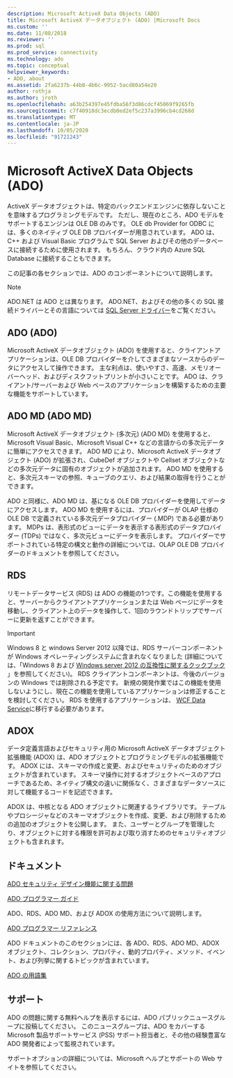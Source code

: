 ```yaml
---
description: Microsoft ActiveX Data Objects (ADO)
title: Microsoft ActiveX データオブジェクト (ADO) |Microsoft Docs
ms.custom: ''
ms.date: 11/08/2018
ms.reviewer: ''
ms.prod: sql
ms.prod_service: connectivity
ms.technology: ado
ms.topic: conceptual
helpviewer_keywords:
- ADO, about
ms.assetid: 2fa6237b-44b8-4b6c-9952-5acd80a54e20
author: rothja
ms.author: jroth
ms.openlocfilehash: a63b254397e45fdba56f3d86cdcf45069f9265fb
ms.sourcegitcommit: c7f40918dc3ecdb0ed2ef5c237a3996cb4cd268d
ms.translationtype: MT
ms.contentlocale: ja-JP
ms.lasthandoff: 10/05/2020
ms.locfileid: "91721243"
---
```

# <a name="microsoft-activex-data-objects-ado"></a>Microsoft ActiveX Data Objects (ADO)

ActiveX データオブジェクトは、特定のバックエンドエンジンに依存しないことを意味するプログラミングモデルです。 ただし、現在のところ、ADO モデルをサポートするエンジンは OLE DB のみです。 OLE db Provider for ODBC には、多くのネイティブ OLE DB プロバイダーが用意されています。 ADO は、C++ および Visual Basic プログラムで SQL Server およびその他のデータベースに接続するために使用されます。 もちろん、クラウド内の Azure SQL Database に接続することもできます。

この記事の各セクションでは、ADO のコンポーネントについて説明します。

> [!NOTE]
> ADO.NET は ADO とは異なります。 ADO.NET、およびその他の多くの SQL 接続ドライバーとその言語については [SQL Server ドライバー](../connect/sql-connection-libraries.md)をご覧ください。

  
## <a name="ado"></a>ADO (ADO)  
 Microsoft ActiveX データオブジェクト (ADO) を使用すると、クライアントアプリケーションは、OLE DB プロバイダーを介してさまざまなソースからのデータにアクセスして操作できます。 主な利点は、使いやすさ、高速、メモリオーバーヘッド、およびディスクフットプリントが小さいことです。 ADO は、クライアント/サーバーおよび Web ベースのアプリケーションを構築するための主要な機能をサポートしています。  
  
## <a name="ado-md"></a>ADO MD (ADO MD)  
 Microsoft ActiveX データオブジェクト (多次元) (ADO MD) を使用すると、Microsoft Visual Basic、Microsoft Visual C++ などの言語からの多次元データに簡単にアクセスできます。 ADO MD により、Microsoft ActiveX データオブジェクト (ADO) が拡張され、CubeDef オブジェクトや Cellset オブジェクトなどの多次元データに固有のオブジェクトが追加されます。 ADO MD を使用すると、多次元スキーマの参照、キューブのクエリ、および結果の取得を行うことができます。  
  
 ADO と同様に、ADO MD は、基になる OLE DB プロバイダーを使用してデータにアクセスします。 ADO MD を使用するには、プロバイダーが OLAP 仕様の OLE DB で定義されている多次元データプロバイダー (.MDP) である必要があります。 MDPs は、表形式のビューにデータを表示する表形式のデータプロバイダー (TDPs) ではなく、多次元ビューにデータを表示します。 プロバイダーでサポートされている特定の構文と動作の詳細については、OLAP OLE DB プロバイダーのドキュメントを参照してください。  
  
## <a name="rds"></a>RDS  
 リモートデータサービス (RDS) は ADO の機能の1つです。この機能を使用すると、サーバーからクライアントアプリケーションまたは Web ページにデータを移動し、クライアント上のデータを操作して、1回のラウンドトリップでサーバーに更新を返すことができます。  
  
> [!IMPORTANT]
>  Windows 8 と windows Server 2012 以降では、RDS サーバーコンポーネントが Windows オペレーティングシステムに含まれなくなりました (詳細については、「Windows 8 および [Windows server 2012 の互換性に関するクックブック](https://www.microsoft.com/download/details.aspx?id=27416) 」を参照してください)。 RDS クライアントコンポーネントは、今後のバージョンの Windows では削除される予定です。 新規の開発作業ではこの機能を使用しないようにし、現在この機能を使用しているアプリケーションは修正することを検討してください。 RDS を使用するアプリケーションは、  [WCF Data Service](/dotnet/framework/wcf/)に移行する必要があります。  
  
## <a name="adox"></a>ADOX  
 データ定義言語およびセキュリティ用の Microsoft ActiveX データオブジェクト拡張機能 (ADOX) は、ADO オブジェクトとプログラミングモデルの拡張機能です。 ADOX には、スキーマの作成と変更、およびセキュリティのためのオブジェクトが含まれています。 スキーマ操作に対するオブジェクトベースのアプローチであるため、ネイティブ構文の違いに関係なく、さまざまなデータソースに対して機能するコードを記述できます。  
  
 ADOX は、中核となる ADO オブジェクトに関連するライブラリです。 テーブルやプロシージャなどのスキーマオブジェクトを作成、変更、および削除するための追加のオブジェクトを公開します。 また、ユーザーとグループを管理したり、オブジェクトに対する権限を許可および取り消すためのセキュリティオブジェクトも含まれます。  
  
## <a name="documentation"></a>ドキュメント  
 [ADO セキュリティ デザイン機能に関する問題](./guide/ado-security-design-issues.md)  
  
 [ADO プログラマー ガイド](./guide/ado-programmer-s-guide.md)  
  
 ADO、RDS、ADO MD、および ADOX の使用方法について説明します。  
  
 [ADO プログラマー リファレンス](./reference/ado-programmer-s-reference.md)  
  
 ADO ドキュメントのこのセクションには、各 ADO、RDS、ADO MD、ADOX オブジェクト、コレクション、プロパティ、動的プロパティ、メソッド、イベント、および列挙に関するトピックが含まれています。  
  
 [ADO の用語集](./ado-glossary.md)  
  
## <a name="support"></a>サポート  
 ADO の問題に関する無料ヘルプを表示するには、ADO パブリックニュースグループに投稿してください。 このニュースグループは、ADO をカバーする Microsoft 製品サポートサービス (PSS) サポート担当者と、その他の経験豊富な ADO 開発者によって監視されています。  
  
 サポートオプションの詳細については、Microsoft ヘルプとサポートの Web サイトを参照してください。